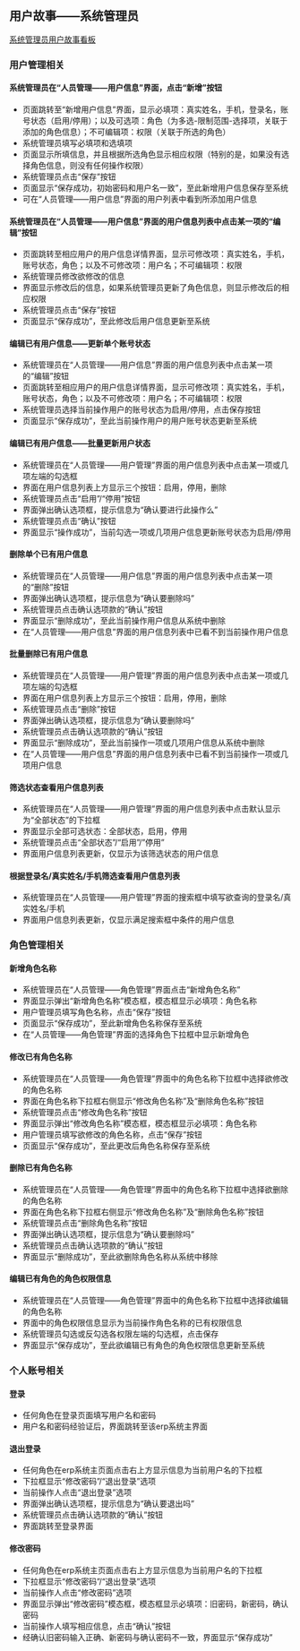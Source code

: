 ## 用户故事——系统管理员

[系统管理员用户故事看板](https://www.leangoo.com/kanban/board/go/2417383)

### 用户管理相关

#### 系统管理员在“人员管理——用户信息”界面，点击“新增”按钮

* 页面跳转至“新增用户信息”界面，显示必填项：真实姓名，手机，登录名，账号状态（启用/停用）；以及可选项：角色（为多选-限制范围-选择项，关联于添加的角色信息）；不可编辑项：权限（关联于所选的角色）
* 系统管理员填写必填项和选填项
* 页面显示所填信息，并且根据所选角色显示相应权限（特别的是，如果没有选择角色信息，则没有任何操作权限）
* 系统管理员点击“保存”按钮
* 页面显示“保存成功，初始密码和用户名一致”，至此新增用户信息保存至系统
* 可在“人员管理——用户信息”界面的用户列表中看到所添加用户信息

#### 系统管理员在“人员管理——用户信息”界面的用户信息列表中点击某一项的“编辑”按钮

* 页面跳转至相应用户的用户信息详情界面，显示可修改项：真实姓名，手机，账号状态，角色；以及不可修改项：用户名；不可编辑项：权限
* 系统管理员修改欲修改的信息
* 界面显示修改后的信息，如果系统管理员更新了角色信息，则显示修改后的相应权限
* 系统管理员点击“保存”按钮
* 页面显示“保存成功”，至此修改后用户信息更新至系统

#### 编辑已有用户信息——更新单个账号状态

* 系统管理员在“人员管理——用户信息”界面的用户信息列表中点击某一项的“编辑”按钮
* 页面跳转至相应用户的用户信息详情界面，显示可修改项：真实姓名，手机，账号状态，角色；以及不可修改项：用户名；不可编辑项：权限
* 系统管理员选择当前操作用户的账号状态为启用/停用，点击保存按钮
* 页面显示“保存成功”，至此当前操作用户的用户账号状态更新至系统

#### 编辑已有用户信息——批量更新用户状态

* 系统管理员在“人员管理——用户管理”界面的用户信息列表中点击某一项或几项左端的勾选框
* 界面在用户信息列表上方显示三个按钮：启用，停用，删除
* 系统管理员点击“启用”/“停用”按钮
* 界面弹出确认选项框，提示信息为“确认要进行此操作么”
* 系统管理员点击“确认”按钮
* 界面显示“操作成功”，当前勾选一项或几项用户信息更新账号状态为启用/停用

#### 删除单个已有用户信息

* 系统管理员在“人员管理——用户信息”界面的用户信息列表中点击某一项的“删除”按钮
* 界面弹出确认选项框，提示信息为“确认要删除吗”
* 系统管理员点击确认选项款的“确认”按钮
* 界面显示“删除成功”，至此当前操作用户信息从系统中删除
* 在“人员管理——用户信息”界面的用户信息列表中已看不到当前操作用户信息

#### 批量删除已有用户信息

* 系统管理员在“人员管理——用户管理”界面的用户信息列表中点击某一项或几项左端的勾选框
* 界面在用户信息列表上方显示三个按钮：启用，停用，删除
* 系统管理员点击“删除”按钮
* 界面弹出确认选项框，提示信息为“确认要删除吗”
* 系统管理员点击确认选项款的“确认”按钮
* 界面显示“删除成功”，至此当前操作一项或几项用户信息从系统中删除
* 在“人员管理——用户信息”界面的用户信息列表中已看不到当前操作一项或几项用户信息

#### 筛选状态查看用户信息列表

* 系统管理员在“人员管理——用户管理”界面的用户信息列表中点击默认显示为“全部状态”的下拉框
* 界面显示全部可选状态：全部状态，启用，停用
* 系统管理员点击“全部状态”/“启用”/”停用”
* 界面用户信息列表更新，仅显示为该筛选状态的用户信息

#### 根据登录名/真实姓名/手机筛选查看用户信息列表

* 系统管理员在“人员管理——用户管理”界面的搜索框中填写欲查询的登录名/真实姓名/手机
* 界面用户信息列表更新，仅显示满足搜索框中条件的用户信息

### 角色管理相关

#### 新增角色名称

* 系统管理员在“人员管理——角色管理”界面点击“新增角色名称”
* 界面显示弹出“新增角色名称”模态框，模态框显示必填项：角色名称
* 用户管理员填写角色名称，点击“保存”按钮
* 页面显示“保存成功”，至此新增角色名称保存至系统
* 在“人员管理——角色管理”界面的选择角色下拉框中显示新增角色

#### 修改已有角色名称

* 系统管理员在“人员管理——角色管理”界面中的角色名称下拉框中选择欲修改的角色名称
* 界面在角色名称下拉框右侧显示“修改角色名称”及“删除角色名称”按钮
* 系统管理员点击“修改角色名称”按钮
* 界面显示弹出“修改角色名称”模态框，模态框显示必填项：角色名称
* 用户管理员填写欲修改的角色名称，点击“保存”按钮
* 页面显示“保存成功”，至此更改后角色名称保存至系统

#### 删除已有角色名称

* 系统管理员在“人员管理——角色管理”界面中的角色名称下拉框中选择欲删除的角色名称
* 界面在角色名称下拉框右侧显示“修改角色名称”及“删除角色名称”按钮
* 系统管理员点击“删除角色名称”按钮
* 界面弹出确认选项框，提示信息为“确认要删除吗”
* 系统管理员点击确认选项款的“确认”按钮
* 界面显示“删除成功”，至此欲删除角色名称从系统中移除

#### 编辑已有角色的角色权限信息

* 系统管理员在“人员管理——角色管理”界面中的角色名称下拉框中选择欲编辑的角色名称
* 界面中的角色权限信息显示为当前操作角色名称的已有权限信息
* 系统管理员勾选或反勾选各权限左端的勾选框，点击保存
* 界面显示“保存成功”，至此欲编辑已有角色的角色权限信息更新至系统

### 个人账号相关

#### 登录

* 任何角色在登录页面填写用户名和密码
* 用户名和密码经验证后，界面跳转至该erp系统主界面

#### 退出登录

* 任何角色在erp系统主页面点击右上方显示信息为当前用户名的下拉框
* 下拉框显示“修改密码”/“退出登录”选项
* 当前操作人点击“退出登录”选项
* 界面弹出确认选项框，提示信息为“确认要退出吗”
* 系统管理员点击确认选项款的“确认”按钮
* 界面跳转至登录界面

#### 修改密码

* 任何角色在erp系统主页面点击右上方显示信息为当前用户名的下拉框
* 下拉框显示“修改密码”/“退出登录”选项
* 当前操作人点击“修改密码”选项
* 界面显示弹出“修改密码”模态框，模态框显示必填项：旧密码，新密码，确认密码
* 当前操作人填写相应信息，点击“确认”按钮
* 经确认旧密码输入正确、新密码与确认密码不一致，界面显示“保存成功”
